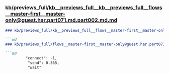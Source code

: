 ### kb/previews_full/kb__previews_full__kb__previews_full__flows__master-first__master-only@guest.har.part071.md.part002.md.md

```md
### kb/previews_full/kb__previews_full__flows__master-first__master-only@guest.har.part071.md.part002.md

```md
### kb/previews_full/flows__master-first__master-only@guest.har.part071.md (part 002)

```md
         "connect": -1,
          "send": 0.365,
          "wait"
```

```

```

```
